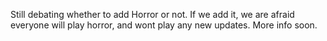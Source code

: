 Still debating whether to add Horror or not. If we add it, we are afraid everyone will play horror, and wont play any new updates. More info soon.
